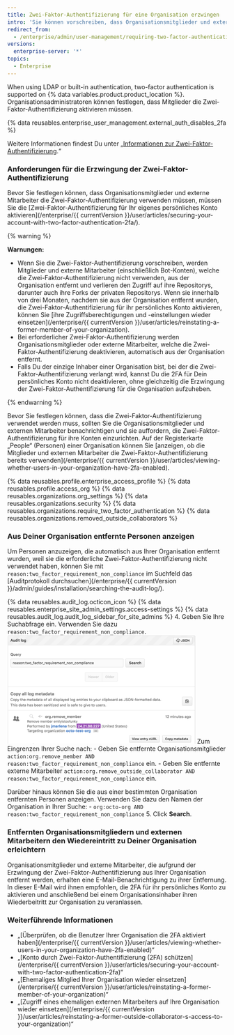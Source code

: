 ```yaml
---
title: Zwei-Faktor-Authentifizierung für eine Organisation erzwingen
intro: 'Sie können vorschreiben, dass Organisationsmitglieder und externe Mitarbeiter die Zwei-Faktor-Authentifizierung für ihre persönlichen Konten in einer Organisation aktiveren müssen, wodurch es für Personen mit böswilliger Absicht schwerer wird, auf die Repositorys und Einstellungen einer Organisation zuzugreifen.'
redirect_from:
  - /enterprise/admin/user-management/requiring-two-factor-authentication-for-an-organization
versions:
  enterprise-server: '*'
topics:
  - Enterprise
---
```


When using LDAP or built-in authentication, two-factor authentication is supported on {% data variables.product.product_location %}. Organisationsadministratoren können festlegen, dass Mitglieder die Zwei-Faktor-Authentifizierung aktivieren müssen.

{% data reusables.enterprise_user_management.external_auth_disables_2fa %}

Weitere Informationen findest Du unter „[Informationen zur Zwei-Faktor-Authentifizierung](/github/authenticating-to-github/about-two-factor-authentication).“

### Anforderungen für die Erzwingung der Zwei-Faktor-Authentifizierung

Bevor Sie festlegen können, dass Organisationsmitglieder und externe Mitarbeiter die Zwei-Faktor-Authentifizierung verwenden müssen, müssen Sie die [Zwei-Faktor-Authentifizierung für Ihr eigenes persönliches Konto aktivieren](/enterprise/{{ currentVersion }}/user/articles/securing-your-account-with-two-factor-authentication-2fa/).

{% warning %}

**Warnungen:**

- Wenn Sie die Zwei-Faktor-Authentifizierung vorschreiben, werden Mitglieder und externe Mitarbeiter (einschließlich Bot-Konten), welche die Zwei-Faktor-Authentifizierung nicht verwenden, aus der Organisation entfernt und verlieren den Zugriff auf ihre Repositorys, darunter auch ihre Forks der privaten Repositorys. Wenn sie innerhalb von drei Monaten, nachdem sie aus der Organisation entfernt wurden, die Zwei-Faktor-Authentifizierung für ihr persönliches Konto aktivieren, können Sie [ihre Zugriffsberechtigungen und -einstellungen wieder einsetzen](/enterprise/{{ currentVersion }}/user/articles/reinstating-a-former-member-of-your-organization).
- Bei erforderlicher Zwei-Faktor-Authentifizierung werden Organisationsmitglieder oder externe Mitarbeiter, welche die Zwei-Faktor-Authentifizierung deaktivieren, automatisch aus der Organisation entfernt.
- Falls Du der einzige Inhaber einer Organisation bist, bei der die Zwei-Faktor-Authentifizierung verlangt wird, kannst Du die 2FA für Dein persönliches Konto nicht deaktivieren, ohne gleichzeitig die Erzwingung der Zwei-Faktor-Authentifizierung für die Organisation aufzuheben.

{% endwarning %}

Bevor Sie festlegen können, dass die Zwei-Faktor-Authentifizierung verwendet werden muss, sollten Sie die Organisationsmitglieder und externen Mitarbeiter benachrichtigen und sie auffordern, die Zwei-Faktor-Authentifizierung für ihre Konten einzurichten. Auf der Registerkarte „People“ (Personen) einer Organisation können Sie [anzeigen, ob die Mitglieder und externen Mitarbeiter die Zwei-Faktor-Authentifizierung bereits verwenden](/enterprise/{{ currentVersion }}/user/articles/viewing-whether-users-in-your-organization-have-2fa-enabled).

{% data reusables.profile.enterprise_access_profile %}
{% data reusables.profile.access_org %}
{% data reusables.organizations.org_settings %}
{% data reusables.organizations.security %}
{% data reusables.organizations.require_two_factor_authentication %}
{% data reusables.organizations.removed_outside_collaborators %}

### Aus Deiner Organisation entfernte Personen anzeigen

Um Personen anzuzeigen, die automatisch aus Ihrer Organisation entfernt wurden, weil sie die erforderliche Zwei-Faktor-Authentifizierung nicht verwendet haben, können Sie mit `reason:two_factor_requirement_non_compliance` im Suchfeld das [Auditprotokoll durchsuchen](/enterprise/{{ currentVersion }}/admin/guides/installation/searching-the-audit-log/).

{% data reusables.audit_log.octicon_icon %}
{% data reusables.enterprise_site_admin_settings.access-settings %}
{% data reusables.audit_log.audit_log_sidebar_for_site_admins %}
4. Geben Sie Ihre Suchabfrage ein. Verwenden Sie dazu `reason:two_factor_requirement_non_compliance`. ![Das Personaltools-Auditprotokollereignis zeigt, dass ein Benutzer wegen Nichteinhaltung der 2FA entfernt wurde](/assets/images/help/2fa/2fa_noncompliance_stafftools_audit_log_search.png) Zum Eingrenzen Ihrer Suche nach:
    - Geben Sie entfernte Organisationsmitglieder `action:org.remove_member AND reason:two_factor_requirement_non_compliance` ein.
    - Geben Sie entfernte externe Mitarbeiter `action:org.remove_outside_collaborator AND reason:two_factor_requirement_non_compliance` ein.

  Darüber hinaus können Sie die aus einer bestimmten Organisation entfernten Personen anzeigen. Verwenden Sie dazu den Namen der Organisation in Ihrer Suche:
    - `org:octo-org AND reason:two_factor_requirement_non_compliance`
5. Click **Search**.

### Entfernten Organisationsmitgliedern und externen Mitarbeitern den Wiedereintritt zu Deiner Organisation erleichtern

Organisationsmitglieder und externe Mitarbeiter, die aufgrund der Erzwingung der Zwei-Faktor-Authentifizierung aus Ihrer Organisation entfernt werden, erhalten eine E-Mail-Benachrichtigung zu ihrer Entfernung. In dieser E-Mail wird ihnen empfohlen, die 2FA für ihr persönliches Konto zu aktivieren und anschließend bei einem Organisationsinhaber ihren Wiederbeitritt zur Organisation zu veranlassen.

### Weiterführende Informationen

- „[Überprüfen, ob die Benutzer Ihrer Organisation die 2FA aktiviert haben](/enterprise/{{ currentVersion }}/user/articles/viewing-whether-users-in-your-organization-have-2fa-enabled)“
- „[Konto durch Zwei-Faktor-Authentifizierung (2FA) schützen](/enterprise/{{ currentVersion }}/user/articles/securing-your-account-with-two-factor-authentication-2fa)“
- „[Ehemaliges Mitglied Ihrer Organisation wieder einsetzen](/enterprise/{{ currentVersion }}/user/articles/reinstating-a-former-member-of-your-organization)“
- „[Zugriff eines ehemaligen externen Mitarbeiters auf Ihre Organisation wieder einsetzen](/enterprise/{{ currentVersion }}/user/articles/reinstating-a-former-outside-collaborator-s-access-to-your-organization)“
